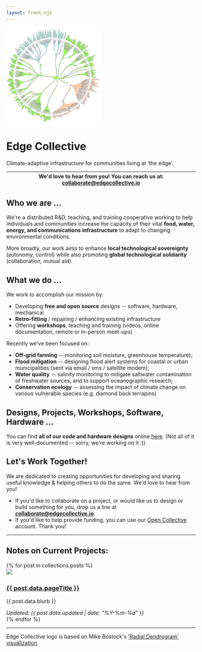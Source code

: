 ```yaml
---
layout: front.njk
---
```


<!--<img src="/img/edge_medium.png" id="profile_pic"/>-->

<div id='intro'>
<img src="/img/edge_flower_medium.png">


<h1> Edge Collective </h1>

Climate-adaptive infrastructure for communities living at ‘the edge'.


| We'd love to hear from you!  You can reach us at: collaborate@edgecollective.io | 
|:--:|

<!-- <p><a href="http://edgecollective.io">edgecollective.io</a> | contact us at: collaborate @ edgecollective.io</p>-->



<h2> Who we are ... </h2>

We're a distributed R&D, teaching, and training cooperative working to help individuals and communities increase the capacity of their vital <b>food, water, energy, and communications infrastructure</b> to adapt to changing environmental conditions. 

More broadly, our work aims to enhance **local technological sovereignty** (autonomy, control) while also promoting **global technological solidarity** (collaboration, mutual aid).  

<h2> What we do ...</h2>

We work to accomplish our mission by:


- Developing <b>free and open source</b> designs -- software, hardware, mechanical
- **Retro-fitting** / repairing / enhancing existing infrastructure 
- Offering **workshops**, teaching and training (videos, online documentation, remote or in-person meet-ups)



<p> Recently we've been focused on:</p> 

- **Off-grid farming** -- monitoring soil moisture, greenhouse temperature);
- **Flood mitigation** -- designing flood alert systems for coastal or urban municipalities (sent via email / sms / satellite modem);
- **Water quality** -- salinity monitoring to mitigate saltwater contamination of freshwater sources, and to support oceanographic research;
- **Conservation ecology** -- assessing the impact of climate change on various vulnerable species (e.g. diamond back terrapins)

<h2> Designs, Projects, Workshops, Software, Hardware ... </h2>

You can find **all of our code and hardware designs** online [here](https://github.com/edgecollective). (Not all of it is very well-documented -- sorry, we're working on it :))


<h2>Let's Work Together!</h2>

We are dedicated to creating opportunities for developing and sharing useful knowledge & helping others to do the same. We'd love to hear from you!
<!--- If you'd like to help provide funding, you can <a href="/support">click here</a> to support our work. Thank you! -->
- If you'd like to collaborate on a project, or would like us to design or build something for you, drop us a line at **collaborate@edgecollective.io**.
- If you'd like to help provide funding, you can use our <a href="/support">Open Collective</a> account. Thank you!

<!--
<p>Funding goals: </p>

<ul>
	<b>Part-time developer</b> -- $3000 per month or less <b>CURRENT STATUS</b>
	<b>Full-time developer</b> -- $3,000 per month
</ul>
-->

</div>

-----

<h2> Notes on Current Projects:</h2>
<div class="posts-area">
{% for post in collections.posts %}
  <div class="post">
    <div class="post-contents">
      <div class="image">
        <a href="{{ post.url }}">
          <img src="{{ post.data.image }}"/>
        </a>
      </div>
      <div class="text">
        <h3><a href="{{ post.url }}">{{ post.data.pageTitle }}</a></h3>
        <p>{{ post.data.blurb }}</p>
        <em>Updated: {{ post.data.updated | date: "%Y-%m-%d" }}</em>
      </div>
    </div>
  </div>
{% endfor %}
</div>

-----

Edge Collective logo is based on Mike Bostock's ['Radial Dendrogram' visualization](https://observablehq.com/@d3/radial-dendrogram).